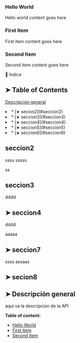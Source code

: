 
<!-- headings -->
<a id="item-one"></a>
### Hello World
Hello world content goes here

<a id="item-two"></a>
### First Item
First item content goes here

<a id="item-three"></a>
### Second Item
Second item content goes here

<summary>📖 Indice </summary>

[](#table-of-contents)

## ➤ Table of Contents

[Descripción general](#descripcion-general)	


<li>
* [➤ secion2](#seccion2)	
</li>

<li>
* [➤ seccion3](#seccion3)	
</li>

<li>
* [➤ seccion4](#seccion4)	
</li>
<li>
* [➤ seccion5](#seccion5)
</li>
<li>
* [➤ seccion6](#seccion6)
</li>



















[](#seccion2)

## seccion2
ssss
sssss

ss


[](#seccion3)

## seccion3

dddd



[](#seccion4)

## ➤ seccion4


dddd

aaaaa


[](#seccion7)

## ➤ seccion7

ssss
assaas


[](#secion8)

## ➤ secion8


[](#descripcin-general)

## ➤ Descripción general

aqui va la descripcion de la API



**Table of content:**
- [Hello World](#item-one)
- [First Item](#item-two)
- [Second Item](#item-three)


